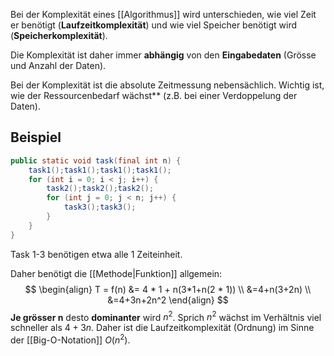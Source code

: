 Bei der Komplexität eines [[Algorithmus]] wird unterschieden, wie viel Zeit er benötigt (**Laufzeitkomplexität**) und wie viel Speicher benötigt wird (**Speicherkomplexität**).

Die Komplexität ist daher immer **abhängig** von den **Eingabedaten** (Grösse und Anzahl der Daten).

Bei der Komplexität ist die absolute Zeitmessung nebensächlich. Wichtig ist, wie der Ressourcenbedarf wächst** (z.B. bei einer Verdoppelung der Daten).

## Beispiel
```java
public static void task(final int n) {
	task1();task1();task1();task1();
	for (int i = 0; i < j; i++) {
		task2();task2();task2();
		for (int j = 0; j < n; j++) {
			task3();task3();
		}
	}
}
```
Task 1-3 benötigen etwa alle 1 Zeiteinheit.

Daher benötigt die [[Methode|Funktion]] allgemein:
$$
\begin{align}
T = f(n) &= 4 * 1 + n(3*1+n(2 * 1)) \\
&=4+n(3+2n) \\
&=4+3n+2n^2
\end{align}
$$**Je grösser n** desto **dominanter** wird $n^2$. Sprich $n^2$ wächst im Verhältnis viel schneller als $4+3n$.
Daher ist die Laufzeitkomplexität (Ordnung) im Sinne der [[Big-O-Notation]] $O(n^{2})$.